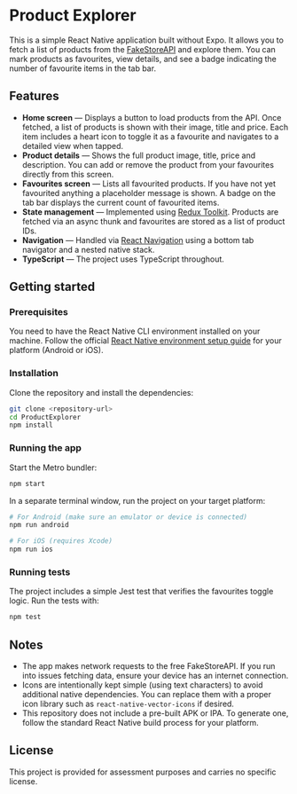 # Product Explorer

This is a simple React Native application built without Expo. It allows you to fetch a list of products from the [FakeStoreAPI](https://fakestoreapi.com) and explore them. You can mark products as favourites, view details, and see a badge indicating the number of favourite items in the tab bar.

## Features

- **Home screen** — Displays a button to load products from the API. Once fetched, a list of products is shown with their image, title and price. Each item includes a heart icon to toggle it as a favourite and navigates to a detailed view when tapped.
- **Product details** — Shows the full product image, title, price and description. You can add or remove the product from your favourites directly from this screen.
- **Favourites screen** — Lists all favourited products. If you have not yet favourited anything a placeholder message is shown. A badge on the tab bar displays the current count of favourited items.
- **State management** — Implemented using [Redux Toolkit](https://redux-toolkit.js.org/). Products are fetched via an async thunk and favourites are stored as a list of product IDs.
- **Navigation** — Handled via [React Navigation](https://reactnavigation.org/) using a bottom tab navigator and a nested native stack.
- **TypeScript** — The project uses TypeScript throughout.

## Getting started

### Prerequisites

You need to have the React Native CLI environment installed on your machine. Follow the official [React Native environment setup guide](https://reactnative.dev/docs/environment-setup) for your platform (Android or iOS).

### Installation

Clone the repository and install the dependencies:

```sh
git clone <repository-url>
cd ProductExplorer
npm install
```

### Running the app

Start the Metro bundler:

```sh
npm start
```

In a separate terminal window, run the project on your target platform:

```sh
# For Android (make sure an emulator or device is connected)
npm run android

# For iOS (requires Xcode)
npm run ios
```

### Running tests

The project includes a simple Jest test that verifies the favourites toggle logic. Run the tests with:

```sh
npm test
```

## Notes

- The app makes network requests to the free FakeStoreAPI. If you run into issues fetching data, ensure your device has an internet connection.
- Icons are intentionally kept simple (using text characters) to avoid additional native dependencies. You can replace them with a proper icon library such as `react-native-vector-icons` if desired.
- This repository does not include a pre-built APK or IPA. To generate one, follow the standard React Native build process for your platform.

## License

This project is provided for assessment purposes and carries no specific license.
